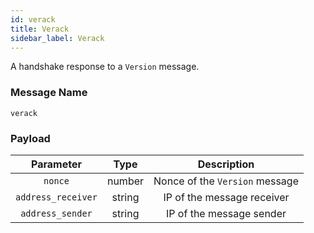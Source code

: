 ```yaml
---
id: verack
title: Verack
sidebar_label: Verack
---
```


<!----------------------------------------------------------------------------->
<!-------------------- THIS MARKDOWN FILE IS AUTOGENERATED -------------------->
<!----------------------------------------------------------------------------->

A handshake response to a `Version` message.

### Message Name

`verack`

### Payload

|      Parameter     |  Type  |           Description          |
|:------------------:|:------:|:------------------------------:|
|       `nonce`      | number | Nonce of the `Version` message |
| `address_receiver` | string |   IP of the message receiver   |
|  `address_sender`  | string |    IP of the message sender    |
